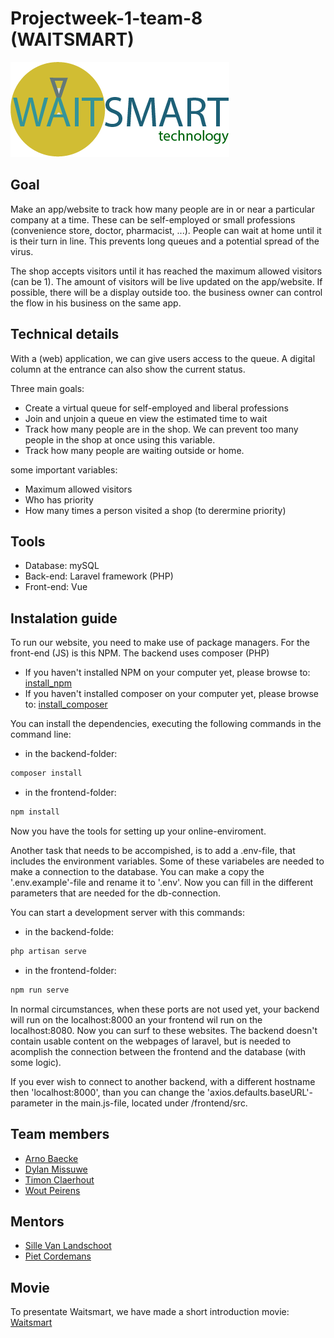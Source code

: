﻿# Projectweek-1-team-8 (WAITSMART)

![WAITSMART](img/readme-logo.png)
 
## Goal
Make an app/website to track how many people are in or near a particular company at a time. These can be self-employed or small professions (convenience store, doctor, pharmacist, ...).
People can wait at home until it is their turn in line. This prevents long queues and a potential spread of the virus.

The shop accepts visitors until it has reached the maximum allowed visitors (can be 1).
The amount of visitors will be live updated on the app/website. If possible, there will be a display outside too.
the business owner can control the flow in his business on the same app.

## Technical details
With a (web) application, we can give users access to the queue. A digital column at the entrance can also show the current status.

Three main goals:
- Create a virtual queue for self-employed and liberal professions
- Join and unjoin a queue en view the estimated time to wait
- Track how many people are in the shop. We can prevent too many people in the shop at once using this variable.
- Track how many people are waiting outside or home.

some important variables:
- Maximum allowed visitors
- Who has priority
- How many times a person visited a shop (to derermine priority)

## Tools
- Database: mySQL
- Back-end: Laravel framework (PHP)
- Front-end: Vue

## Instalation guide
To run our website, you need to make use of package managers.
For the front-end (JS) is this NPM.
The backend uses composer (PHP)

- If you haven't installed NPM on your computer yet, please browse to: [install_npm](https://www.npmjs.com/get-npm)
- If you haven't installed composer on your computer yet, please browse to: [install_composer](https://getcomposer.org/download/)

You can install the dependencies, executing the following commands in the command line:

- in the backend-folder:
```powershell
composer install
```
- in the frontend-folder:
```powershell
npm install
```
Now you have the tools for setting up your online-enviroment.

Another task that needs to be accompished, is to add a .env-file, that includes the environment variables.
Some of these variabeles are needed to make a connection to the database.
You can make a copy the '.env.example'-file and rename it to '.env'.
Now you can fill in the different parameters that are needed for the db-connection.

You can start a development server with this commands:

- in the backend-folde:
```powershell
php artisan serve
```

- in the frontend-folder:
```powershell
npm run serve
```
In normal circumstances, when these ports are not used yet, your backend will run on the localhost:8000 an your frontend wil run on the localhost:8080. Now you can surf to these websites.
The backend doesn't contain usable content on the webpages of laravel, but is needed to acomplish the connection between the frontend and the database (with some logic).

If you ever wish to connect to another backend, with a different hostname then 'localhost:8000', than you can change the 'axios.defaults.baseURL'-parameter in the main.js-file, located under /frontend/src.

## Team members
- [Arno Baecke](https://github.com/arnobaecke)
- [Dylan Missuwe](https://github.com/DylanMissu)
- [Timon Claerhout](https://github.com/TimonClaerhout)
- [Wout Peirens](https://github.com/wout297)

## Mentors
- [Sille Van Landschoot](https://github.com/sillevl)
- [Piet Cordemans](http://github.com/pcordemans)

## Movie

To presentate Waitsmart, we have made a short introduction movie: [Waitsmart](https://www.youtube.com/watch?v=LTp_kHYZK6w)
